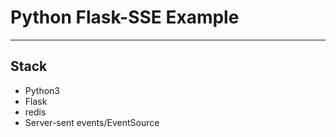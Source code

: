 #  Python Flask-SSE  Example 



---
##  Stack
* Python3
* Flask
* redis
* Server-sent events/EventSource


